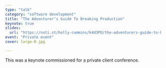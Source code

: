 ```yaml
---
type: "talk"
category: "software development"
title: "The Adventurer’s Guide To Breaking Production"
keynote: true
slides:
  url: "https://noti.st/holly-cummins/k4d3PO/the-adventurers-guide-to-breaking-production"
event: "Private event"
cover: large-0.jpg

---
```

This was a keynote commissioned for a private client conference.